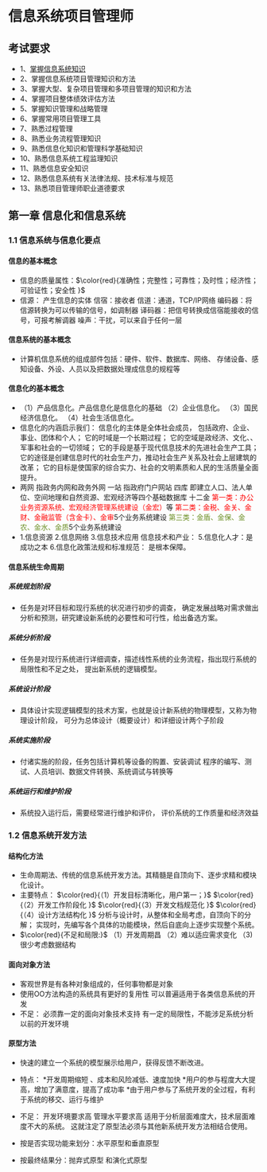 # 信息系统项目管理师

## 考试要求

- 1、[掌握信息系统知识]()
- 2、掌握信息系统项目管理知识和方法
- 3、掌握大型、复杂项目管理和多项目管理的知识和方法
- 4、掌握项目整体绩效评估方法
- 5、掌握知识管理和战略管理
- 6、掌握常用项目管理工具
- 7、熟悉过程管理
- 8、熟悉业务流程管理知识
- 9、熟悉信息化知识和管理科学基础知识
- 10、熟悉信息系统工程监理知识
- 11、熟悉信息安全知识
- 12、熟悉信息系统有关法律法规、技术标准与规范
- 13、熟悉项目管理师职业道德要求

## 第一章 信息化和信息系统
### 1.1 信息系统与信息化要点

#### 信息的基本概念
- 信息的质量属性：$\color{red}{准确性；完整性；可靠性；及时性；经济性；可验证性；安全性 }$
- 信源： 产生信息的实体
  信宿：接收者
  信道：通道，TCP/IP网络
  编码器：将信源转换为可以传输的信号，如调制器
  译码器：把信号转换成信宿能接收的信号，可报考解调器
  噪声：干扰，可以来自于任何一层

#### 信息系统的基本概念
- 计算机信息系统的组成部件包括：硬件、软件、数据库、网络、
存储设备、感知设备、外设、人员以及把数据处理成信息的规程等

#### 信息化的基本概念
-   （1）产品信息化。产品信息化是信息化的基础
    （2）企业信息化。
    （3）国民经济信息化。
    （4）社会生活信息化。
- 信息化的内涵启示我们： 信息化的主体是全体社会成员，
包括政府、企业、事业、团体和个人；
它的时域是一个长期过程；
它的空域是政经济、文化、、军事和社会的一切领域；
它的手段是基于现代信息技术的先进社会生产工具；
它的途径是创建信息时代的社会生产力，推动社会生产关系及社会上层建筑的改革；
它的目标是使国家的综合实力、社会的文明素质和人民的生活质量全面提升。
- 两网 指政务内网和政务外网
一站 指政府门户网站
四库 即建立人口、法人单位、空间地理和自然资源、宏观经济等四个基础数据库
十二金
<font color='red'>第一类：办公业务资源系统、宏观经济管理系统建设（金宏）</font>等
<font color='red'>第二类：金税、金关、金财、金融监管（含金卡）、金审</font>5个业务系统建设
<font color='#6B8E23'>第三类：金盾、金保、金农、金水、金质</font>5个业务系统建设
- 1.信息资源
2.信息网络
3.信息技术应用
信息技术和产业：
5.信息化人才：是成功之本
6.信息化政策法规和标准规范： 是根本保障。


#### 信息系统生命周期
##### 系统规划阶段 
- 任务是对环目标和现行系统的状况进行初步的调查，
确定发展战略对需求做出分析和预测，研究建设新系统的必要性和可行性，给出备选方案。
##### 系统分析阶段
- 任务是对现行系统进行详细调查，描述线性系统的业务流程，指出现行系统的局限性和不足之处，
提出新系统的逻辑模型。
##### 系统设计阶段
- 具体设计实现逻辑模型的技术方案，也就是设计新系统的物理模型，又称为物理设计阶段，
可分为总体设计（概要设计）和详细设计两个子阶段
##### 系统实施阶段
- 付诸实施的阶段，任务包括计算机等设备的购置、安装调试
程序的编写、测试、人员培训、数据文件转换、系统调试与转换等
##### 系统运行和维护阶段
- 系统投入运行后，需要经常进行维护和评价，
评价系统的工作质量和经济效益

### 1.2 信息系统开发方法

#### 结构化方法
- 生命周期法、传统的信息系统开发方法。其精髓是自顶向下、逐步求精和模块化设计。
- 主要特点：
$\color{red}{（1）开发目标清晰化，用户第一；}$
$\color{red}{（2）开发工作阶段化 }$
$\color{red}{（3）开发文档规范化 }$
$\color{red}{（4）设计方法结构化 }$
分析与设计时，从整体和全局考虑，自顶向下的分解；
实现时，先编写各个具体的功能模块，然后自底向上逐步实现整个系统。
- $\color{red}{不足和局限:}$
（1）开发周期昌
（2）难以适应需求变化
（3) 很少考虑数据结构

#### 面向对象方法
+ 客观世界是有各种对象组成的，任何事物都是对象
+ 使用OO方法构造的系统具有更好的复用性
可以普遍适用于各类信息系统的开发
+ 不足： 必须靠一定的面向对象技术支持
有一定的局限性，不能涉足系统分析以前的开发环境

#### 原型方法
- 快速的建立一个系统的模型展示给用户，获得反馈不断改进。
- 特点： 
 *开发周期缩短 、成本和风险减低、速度加快
*用户的参与程度大大提高，增加了满意度，提高了成功率
*由于用户参与了系统开发的全过程，有利于系统的移交、运行与维护
- 不足：
开发环境要求高
管理水平要求高
适用于分析层面难度大，技术层面难度不大的系统。
这就注定了原型法必须与其他新系统开发方法相结合使用。

- 按是否实现功能来划分：水平原型和垂直原型
- 按最终结果分：抛弃式原型 和演化式原型

